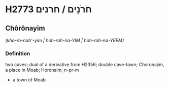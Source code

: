 # H2773 חֹרֹנַיִם / חרנים

## Chôrônayim

_(kho-ro-nah'-yim | hoh-roh-na-YIM | hoh-roh-na-YEEM)_

### Definition

two caves; dual of a derivative from H2356; double cave-town; Choronajim, a place in Moab; Horonaim; n-pr-m

- a town of Moab
